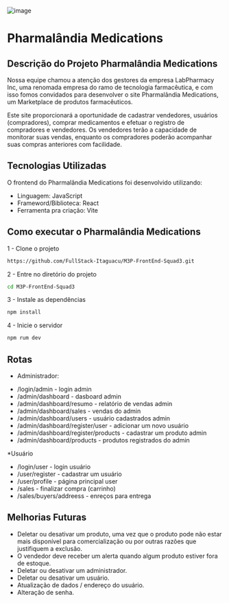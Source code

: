 ![image](https://github.com/FullStack-Itaguacu/M3P-FrontEnd-Squad3/assets/115937834/4a1b0091-e19e-498e-b040-4e0c90f40177)


# Pharmalândia Medications

## Descrição do Projeto Pharmalândia Medications

Nossa equipe chamou a atenção dos gestores da empresa LabPharmacy Inc, uma renomada empresa do ramo de tecnologia farmacêutica, e com isso fomos convidados para desenvolver o site Pharmalândia Medications, um Marketplace de produtos farmacêuticos.

Este site proporcionará a oportunidade de cadastrar vendedores, usuários (compradores), comprar medicamentos e efetuar o registro de compradores e vendedores. Os vendedores terão a capacidade de monitorar suas vendas, enquanto os compradores poderão acompanhar suas compras anteriores com facilidade.

## Tecnologias Utilizadas

O frontend do Pharmalândia Medications foi desenvolvido utilizando:

* Linguagem: JavaScript
* Frameword/Biblioteca: React
* Ferramenta pra criação: Vite

## Como executar o Pharmalândia Medications
1 - Clone o projeto

```sh
https://github.com/FullStack-Itaguacu/M3P-FrontEnd-Squad3.git
```

2 - Entre no diretório do projeto

```sh
cd M3P-FrontEnd-Squad3
```

3 - Instale as dependências

```sh
npm install
```

4 - Inicie o servidor

```sh
npm rum dev
```
## Rotas 
* Administrador:
- /login/admin - login  admin
- /admin/dashboard - dasboard admin
- /admin/dashboard/resumo - relatório de vendas admin
- /admin/dashboard/sales - vendas do admin
- /admin/dashboard/users - usuário cadastrados admin
- /admin/dashboard/register/user - adicionar um novo usuário
- /admin/dashboard/register/products - cadastrar um produto admin
- /admin/dashboard/products - produtos registrados do admin

*Usuário
- /login/user - login usuário
- /user/register - cadastrar um usuário
- /user/profile - página principal user
- /sales - finalizar compra (carrinho)
- /sales/buyers/addreess - enreços para entrega


## Melhorias Futuras

- Deletar ou desativar um produto, uma vez que o produto pode não estar mais disponível para comercialização ou por outras razões que justifiquem a exclusão.
- O vendedor deve receber um alerta quando algum produto estiver fora de estoque.
- Deletar ou desativar um administrador.
- Deletar ou desativar um usuário.
- Atualização de dados / endereço do usuário.
- Alteração de senha.
